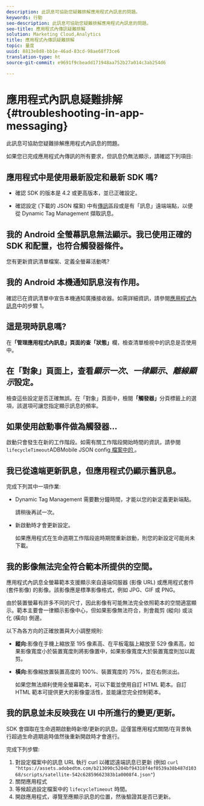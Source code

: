 ```yaml
---
description: 此訊息可協助您疑難排解應用程式內訊息的問題。
keywords: 行動
seo-description: 此訊息可協助您疑難排解應用程式內訊息的問題。
seo-title: 應用程式內傳訊疑難排解
solution: Marketing Cloud,Analytics
title: 應用程式內傳訊疑難排解
topic: 量度
uuid: 8813e8d8-bb1e-46ad-83cd-98ae68f73ce6
translation-type: ht
source-git-commit: e9691f9cbeadd171948aa752b27a014c3ab254d6

---
```



# 應用程式內訊息疑難排解{#troubleshooting-in-app-messaging}

此訊息可協助您疑難排解應用程式內訊息的問題。

如果您已完成應用程式內傳訊的所有要求，但訊息仍無法顯示，請確認下列項目:

## 應用程式中是使用最新設定和最新 SDK 嗎?

* 確認 SDK 的版本是 4.2 或更高版本，並已正確設定。

* 確認設定 (下載的 JSON 檔案) 中有[傳訊](/help/using/in-app-messaging/in-app-messaging.md)區段或是有「訊息」遠端端點，以便從 Dynamic Tag Management 擷取訊息。

## 我的 Android 全螢幕訊息無法顯示。我已使用正確的 SDK 和配置，也符合觸發器條件。

您有更新資訊清單檔案、定義全螢幕活動嗎?

## 我的 Android 本機通知訊息沒有作用。

確認已在資訊清單中宣告本機通知廣播接收器。如需詳細資訊，請參閱[應用程式內訊息](/help/android/messaging-main/messaging/messaging.md)中的步驟 1。

## 這是現時訊息嗎?

在&#x200B;**「管理應用程式內訊息」頁面的查「狀態」**&#x200B;欄，檢查清單檢視中的訊息是否使用中。

## 在「對象」頁面上，查看&#x200B;*顯示一次*、*一律顯示*、*離線顯示*&#x200B;設定。

檢查這些設定是否正確無誤。在「對象」頁面中，檢閱&#x200B;**「觸發器」**&#x200B;分頁標籤上的選項，該選項可讓您指定顯示訊息的頻率。

## 如果使用啟動事件做為觸發器...

啟動只會發生在新的工作階段。如需有關工作階段開始時間的資訊，請參閱`lifecycleTimeout`ADBMobile JSON config[ 檔案中的 ](/help/ios/configuration/json-config/json-config.md)。

## 我已從遠端更新訊息，但應用程式仍顯示舊訊息。

完成下列其中一項作業:

* Dynamic Tag Management 需要數分鐘時間，才能以您的新定義更新端點。

   請稍後再試一次。

* 新啟動時才會更新設定。

   如果應用程式在生命週期工作階段逾時期間重新啟動，則您的新設定可能尚未下載。

## 我的影像無法完全符合範本所提供的空間。

應用程式內訊息全螢幕範本支援顯示來自遠端伺服器 (影像 URL) 或應用程式套件 (套件影像) 的影像。該影像應是標準影像格式，例如 JPG、GIF 或 PNG。

由於裝置螢幕有許多不同的尺寸，因此影像有可能無法完全依照範本的空間適當顯示。範本主要會一律顯示影像中心，但如果影像無法符合，則會裁剪 (縱向) 或淡化 (橫向) 側邊。

以下為各方向的正確放置與大小調整規則:

* **縱向:**&#x200B;影像在手機上縮放至 195 像素高、在平板電腦上縮放至 529 像素高，如果影像寬度小於裝置寬度則將影像置中，如果影像寬度大於裝置寬度則加以裁剪。

* **橫向:**&#x200B;影像縮放置裝置高度的 100%、裝置寬度的 75%，並在右側淡出。

   如果您無法順利使用全螢幕範本，可以下載並使用自訂 HTML 範本。自訂 HTML 範本可提供更大的影像靈活性，並能讓您完全控制範本。

## 我的訊息並未反映我在 UI 中所進行的變更/更新。

SDK 會擷取在生命週期啟動時新增/更新的訊息。這僅當應用程式關閉/在背景執行超過生命週期逾時值然後重新開啟時才會進行。

完成下列步驟:

1. 對設定檔案中的訊息 URL 執行 curl 以確認遠端訊息已更新 (例如 `curl "https://assets.adobedtm.com/b213090c5204bf94318f4ef0539a38b487d10368/scripts/satellite-542c62859662383b1a0008f4.json"`)
1. 關閉應用程式
1. 等候超過設定檔案中的 `lifecycleTimeout` 時間。
1. 開啟應用程式，導覽至應顯示訊息的位置，然後驗證其是否已更新。